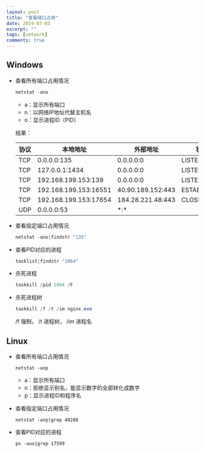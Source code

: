 ```yaml
---
layout: post
title: "查看端口占用"
date: 2019-07-03
excerpt: ""
tags: [network]
comments: true
---
```




## Windows

  - 查看所有端口占用情况

    ```powershell
    netstat -ano
    ```

    - a：显示所有端口
    - n：以网络IP地址代替主机名
    - o：显示进程ID（PID）

    结果：

    | 协议 | 本地地址              | 外部地址          | 状态        | PID   |
    | ---- | --------------------- | ----------------- | ----------- | ----- |
    | TCP  | 0.0.0.0:135           | 0.0.0.0:0         | LISTENING   | 1064  |
    | TCP  | 127.0.0.1:1434        | 0.0.0.0:0         | LISTENING   | 1520  |
    | TCP  | 192.168.199.153:139   | 0.0.0.0:0         | LISTENING   | 4     |
    | TCP  | 192.168.199.153:16551 | 40.90.189.152:443 | ESTABLISHED | 4452  |
    | TCP  | 192.168.199.153:17654 | 184.28.221.48:443 | CLOSE_WAIT  | 13728 |
    | UDP  | 0.0.0.0:53            | \*:\*             |             | 7980  |

    

  - 查看指定端口占用情况

    ```powershell
    netstat -ano|findstr "135"
    ```

  - 查看PID对应的进程

    ```powershell
    tasklist|findstr "1064"
    ```

  - 杀死进程

    ```powershell
    taskkill /pid 1064 /F
    ```

  - 杀死进程树

    ```powershell
    taskkill /f /t /im nginx.exe
    ```

    /f 强制， /t 进程树， /im 进程名

  

## Linux

  - 查看所有端口占用情况

    ```shell
    netstat -anp
    ```

    - a：显示所有端口
    - n：拒绝显示别名，能显示数字的全部转化成数字
    - p：显示进程ID和程序名

  - 查看指定端口占用情况

    ```shell
    netstat -anp|grep 49280
    ```

  - 查看PID对应的进程

    ```shell
    ps -aux|grep 17599
    ```
    